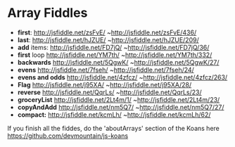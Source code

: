 Array Fiddles
==========================

* **first**: http://jsfiddle.net/zsFvE/				~http://jsfiddle.net/zsFvE/436/
* **last**: http://jsfiddle.net/hJZUE/				~http://jsfiddle.net/hJZUE/209/
* **add** items: http://jsfiddle.net/FD7jQ/			~http://jsfiddle.net/FD7jQ/36/
* **first** loop http://jsfiddle.net/YM7th/			~http://jsfiddle.net/YM7th/332/
* **backwards** http://jsfiddle.net/5QgwK/			~http://jsfiddle.net/5QgwK/27/
* **evens** http://jsfiddle.net/7fseh/				~http://jsfiddle.net/7fseh/24/
* **evens and odds** http://jsfiddle.net/4zfcz/		~http://jsfiddle.net/4zfcz/263/
* **Flag** http://jsfiddle.net/j95XA/				~http://jsfiddle.net/j95XA/28/
* **reverse** http://jsfiddle.net/QqrLs/			~http://jsfiddle.net/QqrLs/23/
* **groceryList**  http://jsfiddle.net/2Lt4m/1/		~http://jsfiddle.net/2Lt4m/23/
* **copyAndAdd** http://jsfiddle.net/nm5Q7/			~http://jsfiddle.net/nm5Q7/27/
* **compact:** http://jsfiddle.net/kcmLh/			~http://jsfiddle.net/kcmLh/62/

If you finish all the fiddes, do the 'aboutArrays' section of the Koans here https://github.com/devmountain/js-koans
